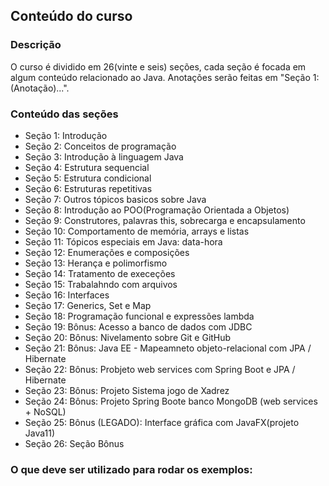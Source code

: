 ## Conteúdo do curso
### Descrição
O curso é dividido em 26(vinte e seis) seções, cada seção é focada em algum conteúdo relacionado ao Java. Anotações serão feitas em "Seção 1: (Anotação)...".

### Conteúdo das seções
- Seção 1: Introdução
- Seção 2: Conceitos de programação
- Seção 3: Introdução à linguagem Java
- Seção 4: Estrutura sequencial
- Seção 5: Estrutura condicional
- Seção 6: Estruturas repetitivas
- Seção 7: Outros tópicos basicos sobre Java
- Seção 8: Introdução ao POO(Programação Orientada a Objetos)
- Seção 9: Construtores, palavras this, sobrecarga e encapsulamento
- Seção 10: Comportamento de memória, arrays e listas
- Seção 11: Tópicos especiais em Java: data-hora
- Seção 12: Enumerações e composições
- Seção 13: Herança e polimorfismo
- Seção 14: Tratamento de execeções
- Seção 15: Trabalahndo com arquivos
- Seção 16: Interfaces
- Seção 17: Generics, Set e Map
- Seção 18: Programação funcional e expressões lambda
- Seção 19: Bônus: Acesso a banco de dados com JDBC
- Seção 20: Bônus: Nivelamento sobre Git e GitHub
- Seção 21: Bônus: Java EE - Mapeamneto objeto-relacional com JPA / Hibernate
- Seção 22: Bônus: Probjeto web services com Spring Boot e JPA / Hibernate
- Seção 23: Bônus: Projeto Sistema jogo de Xadrez
- Seção 24: Bônus: Projeto Spring Boote banco MongoDB (web services + NoSQL)
- Seção 25: Bônus (LEGADO): Interface gráfica com JavaFX(projeto Java11)
- Seção 26: Seção Bônus

### O que deve ser utilizado para rodar os exemplos:
  